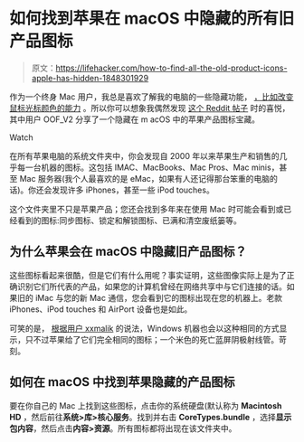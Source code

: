 # 如何找到苹果在 macOS 中隐藏的所有旧产品图标

> 原文：<https://lifehacker.com/how-to-find-all-the-old-product-icons-apple-has-hidden-1848301929>

作为一个终身 Mac 用户，我总是喜欢了解我的电脑的一些隐藏功能， [，比如改变鼠标光标颜色的能力](https://lifehacker.com/12-hidden-features-in-macos-monterey-worth-finding-1847972748/slides/5) 。所以你可以想象我偶然发现 [这个 Reddit 帖子](https://www.reddit.com/r/mac/comments/rvgtn1/today_i_learned_that_within_macos_monterey_almost/?utm_source=share&utm_medium=web2x&context=3) 时的喜悦，其中用户 OOF_V2 分享了一个隐藏在 m acOS 中的苹果产品图标宝藏。

Watch

在所有苹果电脑的系统文件夹中，你会发现自 2000 年以来苹果生产和销售的几乎每一台机器的图标。这包括 IMAC、MacBooks、Mac Pros、Mac minis，甚至 Mac 服务器(我个人最喜欢的是 eMac，如果有人还记得那台笨重的电脑的话)。你还会发现许多 iPhones，甚至一些 iPod touches。

这个文件夹里不只是苹果产品；您还会找到多年来在使用 Mac 时可能会看到或已经看到的图标:同步图标、锁定和解锁图标、已满和清空废纸篓等。

## 为什么苹果会在 macOS 中隐藏旧产品图标？

这些图标看起来很酷，但是它们有什么用呢？事实证明，这些图像实际上是为了正确识别它们所代表的产品，如果您的计算机曾经在网络共享中与它们连接的话。如果旧的 iMac 与您的新 Mac 通信，您会看到它的图标出现在您的机器上。老款 iPhones、iPod touches 和 AirPort 设备也是如此。

可笑的是， [根据用户 xxmalik](https://www.reddit.com/r/mac/comments/rvgtn1/comment/hr6tt6k/?utm_source=share&utm_medium=web2x&context=3) 的说法，Windows 机器也会以这种相同的方式显示，只不过苹果给了它们完全相同的图标；一个米色的死亡蓝屏阴极射线管。苛刻。

## 如何在 macOS 中找到苹果隐藏的产品图标

要在你自己的 Mac 上找到这些图标，点击你的系统硬盘(默认称为 **Macintosh HD** ，然后前往**系统>库>核心服务**。找到并右击 **CoreTypes.bundle** ，选择**显示包内容**，然后点击**内容>资源**。所有图标都将出现在该文件夹中。